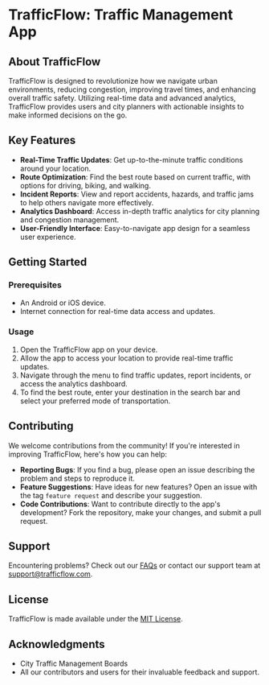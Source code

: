 # TrafficFlow: Traffic Management App

## About TrafficFlow

TrafficFlow is designed to revolutionize how we navigate urban environments, reducing congestion, improving travel times, and enhancing overall traffic safety. Utilizing real-time data and advanced analytics, TrafficFlow provides users and city planners with actionable insights to make informed decisions on the go.

## Key Features

- **Real-Time Traffic Updates**: Get up-to-the-minute traffic conditions around your location.
- **Route Optimization**: Find the best route based on current traffic, with options for driving, biking, and walking.
- **Incident Reports**: View and report accidents, hazards, and traffic jams to help others navigate more effectively.
- **Analytics Dashboard**: Access in-depth traffic analytics for city planning and congestion management.
- **User-Friendly Interface**: Easy-to-navigate app design for a seamless user experience.

## Getting Started

### Prerequisites

- An Android or iOS device.
- Internet connection for real-time data access and updates.

### Usage

1. Open the TrafficFlow app on your device.
2. Allow the app to access your location to provide real-time traffic updates.
3. Navigate through the menu to find traffic updates, report incidents, or access the analytics dashboard.
4. To find the best route, enter your destination in the search bar and select your preferred mode of transportation.

## Contributing

We welcome contributions from the community! If you're interested in improving TrafficFlow, here's how you can help:

- **Reporting Bugs**: If you find a bug, please open an issue describing the problem and steps to reproduce it.
- **Feature Suggestions**: Have ideas for new features? Open an issue with the tag `feature request` and describe your suggestion.
- **Code Contributions**: Want to contribute directly to the app's development? Fork the repository, make your changes, and submit a pull request.

## Support

Encountering problems? Check out our [FAQs](#) or contact our support team at support@trafficflow.com.

## License

TrafficFlow is made available under the [MIT License](LICENSE).

## Acknowledgments

- City Traffic Management Boards
- All our contributors and users for their invaluable feedback and support.

